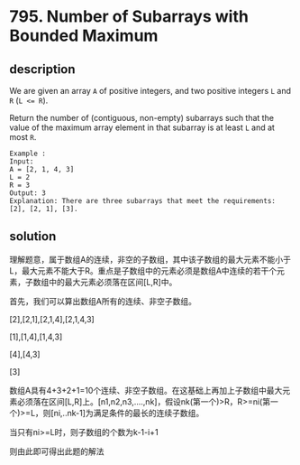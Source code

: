 # 795. Number of Subarrays with Bounded Maximum

## description

We are given an array `A` of positive integers, and two positive integers `L` and `R` (`L <= R`).

Return the number of (contiguous, non-empty) subarrays such that the value of the maximum array element in that subarray is at least `L` and at most `R`.

```
Example :
Input: 
A = [2, 1, 4, 3]
L = 2
R = 3
Output: 3
Explanation: There are three subarrays that meet the requirements: [2], [2, 1], [3].

```

## solution

理解题意，属于数组A的连续，非空的子数组，其中该子数组的最大元素不能小于L，最大元素不能大于R。重点是子数组中的元素必须是数组A中连续的若干个元素，子数组中的最大元素必须落在区间[L,R]中。

首先，我们可以算出数组A所有的连续、非空子数组。

[2],[2,1],[2,1,4],[2,1,4,3]

[1],[1,4],[1,4,3]

[4],[4,3]

[3]

数组A具有4+3+2+1=10个连续、非空子数组。在这基础上再加上子数组中最大元素必须落在区间[L,R]上。[n1,n2,n3,....,nk]，假设nk(第一个)>R，R>=ni(第一个)>=L，则[ni,..nk-1]为满足条件的最长的连续子数组。

当只有ni>=L时，则子数组的个数为k-1-i+1

则由此即可得出此题的解法




